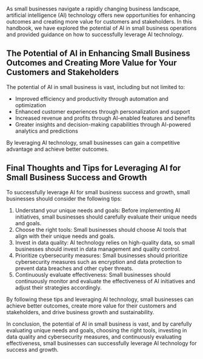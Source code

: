 
As small businesses navigate a rapidly changing business landscape, artificial intelligence (AI) technology offers new opportunities for enhancing outcomes and creating more value for customers and stakeholders. In this handbook, we have explored the potential of AI in small business operations and provided guidance on how to successfully leverage AI technology.

The Potential of AI in Enhancing Small Business Outcomes and Creating More Value for Your Customers and Stakeholders
--------------------------------------------------------------------------------------------------------------------

The potential of AI in small business is vast, including but not limited to:

* Improved efficiency and productivity through automation and optimization
* Enhanced customer experiences through personalization and support
* Increased revenue and profits through AI-enabled features and benefits
* Greater insights and decision-making capabilities through AI-powered analytics and predictions

By leveraging AI technology, small businesses can gain a competitive advantage and achieve better outcomes.

Final Thoughts and Tips for Leveraging AI for Small Business Success and Growth
-------------------------------------------------------------------------------

To successfully leverage AI for small business success and growth, small businesses should consider the following tips:

1. Understand your unique needs and goals: Before implementing AI initiatives, small businesses should carefully evaluate their unique needs and goals.
2. Choose the right tools: Small businesses should choose AI tools that align with their unique needs and goals.
3. Invest in data quality: AI technology relies on high-quality data, so small businesses should invest in data management and quality control.
4. Prioritize cybersecurity measures: Small businesses should prioritize cybersecurity measures such as encryption and data protection to prevent data breaches and other cyber threats.
5. Continuously evaluate effectiveness: Small businesses should continuously monitor and evaluate the effectiveness of AI initiatives and adjust their strategies accordingly.

By following these tips and leveraging AI technology, small businesses can achieve better outcomes, create more value for their customers and stakeholders, and drive business growth and sustainability.

In conclusion, the potential of AI in small business is vast, and by carefully evaluating unique needs and goals, choosing the right tools, investing in data quality and cybersecurity measures, and continuously evaluating effectiveness, small businesses can successfully leverage AI technology for success and growth.
